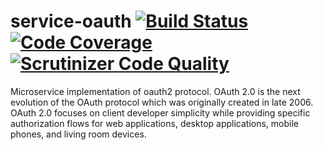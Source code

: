 # service-oauth [![Build Status](https://travis-ci.org/0xHEXSPEAK/service-oauth.svg?branch=master)](https://travis-ci.org/0xHEXSPEAK/service-oauth) [![Code Coverage](https://scrutinizer-ci.com/g/0xHEXSPEAK/service-oauth/badges/coverage.png?b=master)](https://scrutinizer-ci.com/g/0xHEXSPEAK/service-oauth/?branch=master) [![Scrutinizer Code Quality](https://scrutinizer-ci.com/g/0xHEXSPEAK/service-oauth/badges/quality-score.png?b=master)](https://scrutinizer-ci.com/g/0xHEXSPEAK/service-oauth/?branch=master)
Microservice implementation of oauth2 protocol. OAuth 2.0 is the next evolution of the OAuth protocol which was originally created in late 2006. OAuth 2.0 focuses on client developer simplicity while providing specific authorization flows for web applications, desktop applications, mobile phones, and living room devices.
